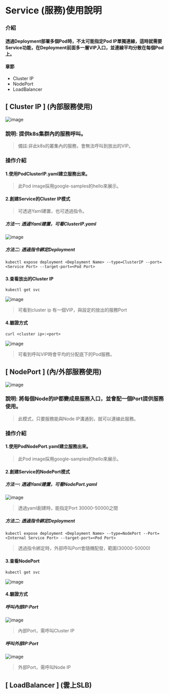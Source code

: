 # Service (服務)使用說明
### 介紹
#### 透過Deployment部署多個Pod時，不太可能指定Pod IP單獨連線，這時就需要Service功能，在Deployment前面多一層VIP入口，並連線平均分散在每個Pod上。
#### 章節
* Cluster IP
* NodePort
* LoadBalancer
## [ Cluster IP ] (內部服務使用)
![image](https://user-images.githubusercontent.com/39659664/223951242-60974232-ae7b-4b7b-9d4d-3029759f42d8.png)
### 說明: 提供k8s集群內的服務呼叫。
> 備註:非此k8s的叢集內的服務，會無法呼叫到放出的VIP。
### 操作介紹
#### 1.使用PodClusterIP.yaml建立服務出來。
> 此Pod image採用google-samples的hello來展示。
#### 2.創建Service的Cluster IP模式
> 可透過Yaml建置，也可透過指令。
##### 方法一: 透過Yaml建置，可看ClusterIP.yaml
![image](https://user-images.githubusercontent.com/39659664/223954782-57fa0c41-d5b5-4583-bbb8-4d6bb7c626ad.png)
##### 方法二: 透過指令綁定Deployment
    kubectl expose deployment <Deployment Name> --type=ClusterIP --port=<Service Port> --target-port=<Pod Port>
#### 3.查看放出的Cluster IP
    kubectl get svc
![image](https://user-images.githubusercontent.com/39659664/223956134-caff6f0b-6fb6-4ccf-bee1-8906539ca1fd.png)
> 可看到cluster ip 有一個VIP，與設定的放出的服務Port
#### 4.驗證方式
    curl <cluster ip>:<port>
![image](https://user-images.githubusercontent.com/39659664/223956662-7cf82714-e868-42fa-83ce-a869ac199e4f.png)
> 可看到呼叫VIP時會平均的分配底下的Pod服務。
## [ NodePort ] (內/外部服務使用)
![image](https://user-images.githubusercontent.com/39659664/223967264-5f4b3145-12c0-45ef-bddc-4eabec5d02d5.png)
### 說明: 將每個Node的IP都變成是服務入口，並會配一個Port提供服務使用。
> 此模式，只要服務能與Node IP溝通到，就可以連線此服務。
### 操作介紹
#### 1.使用PodNodePort.yaml建立服務出來。
> 此Pod image採用google-samples的hello來展示。
#### 2.創建Service的NodePort模式
##### 方法一: 透過Yaml建置，可看NodePort.yaml
![image](https://user-images.githubusercontent.com/39659664/223970705-0d6ded9a-50ef-484e-b496-88458aa91457.png)
> 透過yaml創建時，能指定Port 30000-50000之間
##### 方法二: 透過指令綁定Deployment
    kubectl expose deployment <Deployment Name> --type=NodePort --Port=<Internal Service Port> --target-port=<Pod Port>
> 透過指令綁定時，外部呼叫Port會隨機配發，範圍(30000-50000)
#### 3.查看NodePort
    kubectl get svc
![image](https://user-images.githubusercontent.com/39659664/223974411-e30e5a01-4a50-41e9-9d4a-90853c20a097.png)
#### 4.驗證方式
##### 呼叫內部IP:Port 
![image](https://user-images.githubusercontent.com/39659664/223974875-80100bb8-d897-4bb9-8d3c-061917aff007.png)
> 內部Port，需呼叫Cluster IP
##### 呼叫外部IP:Port
![image](https://user-images.githubusercontent.com/39659664/223975585-04c966b8-cd54-472a-9437-b273d2e321e6.png)
> 外部Port，需呼叫Node IP
## [ LoadBalancer ] (雲上SLB)
